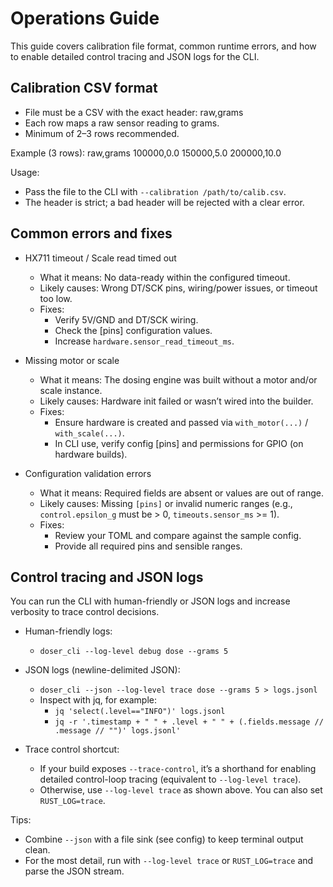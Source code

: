 # Operations Guide

This guide covers calibration file format, common runtime errors, and how to enable detailed control tracing and JSON logs for the CLI.

## Calibration CSV format

- File must be a CSV with the exact header:
  raw,grams
- Each row maps a raw sensor reading to grams.
- Minimum of 2–3 rows recommended.

Example (3 rows):
raw,grams
100000,0.0
150000,5.0
200000,10.0

Usage:

- Pass the file to the CLI with `--calibration /path/to/calib.csv`.
- The header is strict; a bad header will be rejected with a clear error.

## Common errors and fixes

- HX711 timeout / Scale read timed out

  - What it means: No data-ready within the configured timeout.
  - Likely causes: Wrong DT/SCK pins, wiring/power issues, or timeout too low.
  - Fixes:
    - Verify 5V/GND and DT/SCK wiring.
    - Check the [pins] configuration values.
    - Increase `hardware.sensor_read_timeout_ms`.

- Missing motor or scale

  - What it means: The dosing engine was built without a motor and/or scale instance.
  - Likely causes: Hardware init failed or wasn’t wired into the builder.
  - Fixes:
    - Ensure hardware is created and passed via `with_motor(...)` / `with_scale(...)`.
    - In CLI use, verify config [pins] and permissions for GPIO (on hardware builds).

- Configuration validation errors
  - What it means: Required fields are absent or values are out of range.
  - Likely causes: Missing `[pins]` or invalid numeric ranges (e.g., `control.epsilon_g` must be > 0, `timeouts.sensor_ms` >= 1).
  - Fixes:
    - Review your TOML and compare against the sample config.
    - Provide all required pins and sensible ranges.

## Control tracing and JSON logs

You can run the CLI with human-friendly or JSON logs and increase verbosity to trace control decisions.

- Human-friendly logs:

  - `doser_cli --log-level debug dose --grams 5`

- JSON logs (newline-delimited JSON):

  - `doser_cli --json --log-level trace dose --grams 5 > logs.jsonl`
  - Inspect with jq, for example:
    - `jq 'select(.level=="INFO")' logs.jsonl`
    - `jq -r '.timestamp + " " + .level + " " + (.fields.message // .message // "")' logs.jsonl'`

- Trace control shortcut:
  - If your build exposes `--trace-control`, it’s a shorthand for enabling detailed control-loop tracing (equivalent to `--log-level trace`).
  - Otherwise, use `--log-level trace` as shown above. You can also set `RUST_LOG=trace`.

Tips:

- Combine `--json` with a file sink (see config) to keep terminal output clean.
- For the most detail, run with `--log-level trace` or `RUST_LOG=trace` and parse the JSON stream.
